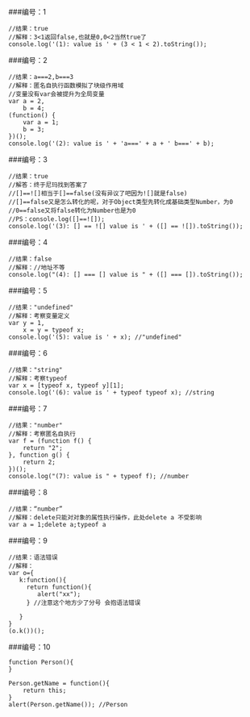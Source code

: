 ###编号：1

    //结果：true
    //解释：3<1返回false,也就是0,0<2当然true了
    console.log('(1): value is ' + (3 < 1 < 2).toString());

###编号：2

    //结果：a===2,b===3
    //解释：匿名自执行函数模拟了块级作用域
    //变量没有var会被提升为全局变量
    var a = 2,
        b = 4;
    (function() {
        var a = 1;
        b = 3;
    })();
    console.log('(2): value is ' + 'a===' + a + ' b===' + b);

###编号：3

    //结果：true
    //解答：终于尼玛找到答案了
    //[]==![]相当于[]==false(没有异议了吧因为![]就是false)
    //[]==false又是怎么转化的呢，对于Object类型先转化成基础类型Number，为0
    //0==false又将false转化为Number也是为0
    //PS：console.log([]==![]);
    console.log('(3): [] == ![] value is ' + ([] == ![]).toString());

###编号：4

    //结果：false
    //解释：//地址不等
    console.log("(4): [] === [] value is " + ([] === []).toString());

###编号：5

    //结果："undefined"
    //解释：考察变量定义
    var y = 1,
        x = y = typeof x;
    console.log('(5): value is ' + x); //"undefined"

###编号：6

    //结果："string"
    //解释：考察typeof
    var x = [typeof x, typeof y][1];
    console.log('(6): value is ' + typeof typeof x); //string

###编号：7

    //结果："number"
    //解释：考察匿名自执行
    var f = (function f() {
        return "2";
    }, function g() {
        return 2;
    })();
    console.log("(7): value is " + typeof f); //number

###编号：8

    //结果：“number”
    //解释：delete只能对对象的属性执行操作，此处delete a 不受影响
    var a = 1;delete a;typeof a
    
###编号：9
	
	//结果：语法错误
	//解释：	
	var o={
	   k:function(){
	     return function(){
	        alert("xx");
	     } //注意这个地方少了分号 会抱语法错误
	   
	   }
	}
	(o.k())();

###编号：10
	
	function Person(){
	}
	
	Person.getName = function(){
	    return this;
	}
	alert(Person.getName()); //Person

    